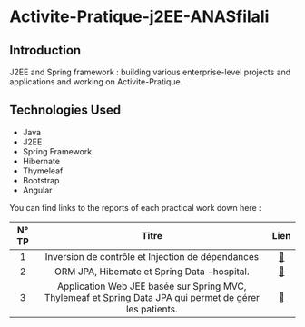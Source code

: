 # Activite-Pratique-j2EE-ANASfilali



<h2 id="introduction">Introduction</h2>
<p>  J2EE and Spring framework : building various enterprise-level projects and applications and working on Activite-Pratique.</p>

<h2 id="technologies-used">Technologies Used</h2>
<ul>
  <li>Java</li>
  <li>J2EE</li>
  <li>Spring Framework</li>
  <li>Hibernate</li>
  <li>Thymeleaf</li>
  <li>Bootstrap</li>
  <li>Angular</li>
</ul>
You can find links to the reports of each practical work down here :


| N° TP |                       Titre                       | Lien |
|:-----:|:-------------------------------------------------:|:----:|
|   1   | Inversion de contrôle et Injection de dépendances | [🔗](https://github.com/FilaliAnas/Activit-Pratique-j2EE-ANASfilali/tree/main/Filali-spring-Anas/java-spring-portfolio/Activit%C3%A9_Pratique_N%C2%B0_1/java%20%20-spring) |
|   2   | ORM JPA, Hibernate et Spring Data -hospital. | [🔗](https://github.com/FilaliAnas/Activit-Pratique-j2EE-ANASfilali/tree/main/Filali-spring-Anas/java-spring-portfolio/Activit%C3%A9%20pratique%20N%C2%B02%20%EF%80%BA%20JPA%20Hibernate%2C%20Spring%20Data) |
|   3  | Application Web JEE basée sur Spring MVC, Thylemeaf et Spring Data JPA qui permet de gérer les patients. | [🔗]([#](https://github.com/FilaliAnas/Activit-Pratique-j2EE-ANASfilali/tree/main/Filali-spring-Anas/java-spring-portfolio/Activit%C3%A9%20Pratique%20N%C2%B03%20%EF%80%BA%20Spring%20MVC%20avec%20Thymeleaf)) |
